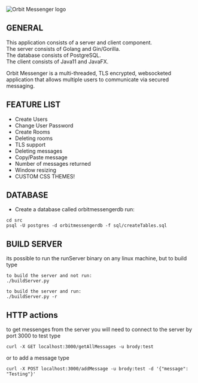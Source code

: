 ![Orbit Messenger logo](https://github.com/MaxwellM/Orbit-Messenger/blob/master/src/images/orbit-messenger-logo.png)

## GENERAL
This application consists of a server and client component.  
The server consists of Golang and Gin/Gorilla.  
The database consists of PostgreSQL.  
The client consists of Java11 and JavaFX.  

Orbit Messenger is a multi-threaded, TLS encrypted, websocketed application that allows multiple users to communicate via secured messaging. 

## FEATURE LIST
* Create Users
* Change User Password
* Create Rooms
* Deleting rooms
* TLS support
* Deleting messages
* Copy/Paste message
* Number of messages returned
* Window resizing
* CUSTOM CSS THEMES!

## DATABASE
* Create a database called orbitmessengerdb
run:
```
cd src
psql -U postgres -d orbitmessengerdb -f sql/createTables.sql
```

## BUILD SERVER
its possible to run the runServer binary on any linux machine, but to build type
```
to build the server and not run:
./buildServer.py

to build the server and run:
./buildServer.py -r
```

## HTTP actions
to get messenges from the server you will need to connect to the server by port 3000
to test type
```
curl -X GET localhost:3000/getAllMessages -u brody:test
```
or to add a message type
```
curl -X POST localhost:3000/addMessage -u brody:test -d '{"message": "Testing"}'

```


